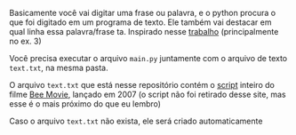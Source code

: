 Basicamente você vai digitar uma frase ou palavra, e o python procura o que foi digitado em um programa de texto. Ele também vai destacar em qual linha essa palavra/frase ta. Inspirado 
nesse [trabalho](https://github.com/Kovalski-rgb/RA_AF10)  (principalmente no ex. 3)

Você precisa executar o arquivo `main.py` juntamente com o arquivo de texto `text.txt`, na mesma pasta.

O arquivo `text.txt` que está nesse repositório contém o [script](http://www.script-o-rama.com/movie_scripts/a1/bee-movie-script-transcript-seinfeld.html) inteiro do filme [Bee Movie](https://pt.wikipedia.org/wiki/Bee_Movie), lançado em 2007 (o script não foi retirado desse site, mas esse é o mais próximo do que eu lembro)

Caso o arquivo `text.txt` não exista, ele será criado automaticamente
